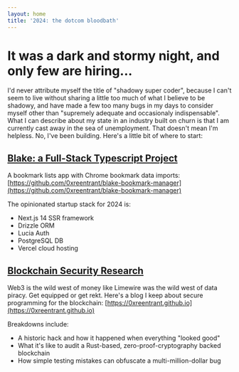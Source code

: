 ```yaml
---
layout: home
title: '2024: the dotcom bloodbath'
---
```


# It was a dark and stormy night, and only few are hiring...

I'd never attribute myself the title of "shadowy super coder", because I can't seem to live without sharing a little too much of what I believe to be shadowy, and have made a few too many bugs in my days to consider myself other than "supremely adequate and occasionaly indispensable". What I can describe about my state in an industry built on churn is that I am currently cast away in the sea of unemployment.  That doesn't mean I'm helpless. No, I've been building.  Here's a little bit of where to start:

## [Blake: a Full-Stack Typescript Project](https://github.com/0xreentrant/blake-bookmark-manager)

A bookmark lists app with Chrome bookmark data imports: [https://github.com/0xreentrant/blake-bookmark-manager](https://github.com/0xreentrant/blake-bookmark-manager)

The opinionated startup stack for 2024 is:
- Next.js 14 SSR framework
- Drizzle ORM
- Lucia Auth
- PostgreSQL DB
- Vercel cloud hosting

## [Blockchain Security Research](https://0xreentrant.github.io)

Web3 is the wild west of money like Limewire was the wild west of data piracy. Get equipped or get rekt.  Here's a blog I keep about secure programming for the blockchain: [https://0xreentrant.github.io](https://0xreentrant.github.io)

Breakdowns include:

- A historic hack and how it happened when everything "looked good"
- What it's like to audit a Rust-based, zero-proof-cryptography backed blockchain
- How simple testing mistakes can obfuscate a multi-million-dollar bug

